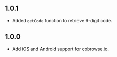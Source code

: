 ## 1.0.1

* Added `getCode` function to retrieve 6-digit code.

## 1.0.0

* Add iOS and Android support for cobrowse.io.